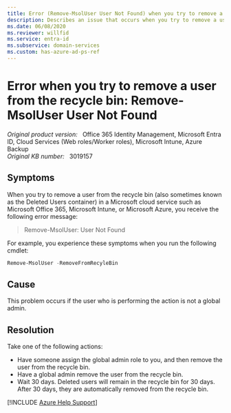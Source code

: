 ```yaml
---
title: Error (Remove-MsolUser User Not Found) when you try to remove a user from the recycle bin
description: Describes an issue that occurs when you try to remove a user from the recycle bin. Provides a resolution.
ms.date: 06/08/2020
ms.reviewer: willfid
ms.service: entra-id
ms.subservice: domain-services
ms.custom: has-azure-ad-ps-ref
---
```

# Error when you try to remove a user from the recycle bin: Remove-MsolUser User Not Found

_Original product version:_ &nbsp; Office 365 Identity Management, Microsoft Entra ID, Cloud Services (Web roles/Worker roles), Microsoft Intune, Azure Backup  
_Original KB number:_ &nbsp; 3019157

## Symptoms

When you try to remove a user from the recycle bin (also sometimes known as the Deleted Users container) in a Microsoft cloud service such as Microsoft Office 365, Microsoft Intune, or Microsoft Azure, you receive the following error message:

> Remove-MsolUser: User Not Found

For example, you experience these symptoms when you run the following cmdlet:

```powershell
Remove-MsolUser -RemoveFromRecyleBin
```

## Cause

This problem occurs if the user who is performing the action is not a global admin.

## Resolution

Take one of the following actions:

- Have someone assign the global admin role to you, and then remove the user from the recycle bin.
- Have a global admin remove the user from the recycle bin.
- Wait 30 days. Deleted users will remain in the recycle bin for 30 days. After 30 days, they are automatically removed from the recycle bin.

[!INCLUDE [Azure Help Support](../../includes/azure-help-support.md)]
